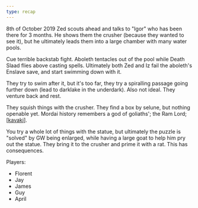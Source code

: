 ```yaml
---
type: recap
---
```


8th of October 2019
Zed scouts ahead and talks to "Igor" who has been there for 3 months.
He shows them the crusher (because they wanted to see it), but he ultimately leads them into a large chamber with many water pools.

Cue terrible backstab fight. Aboleth tentacles out of the pool while Death Slaad flies above casting spells.
Ultimately both Zed and Iz fail the aboleth's Enslave save, and start swimming down with it.

They try to swim after it, but it's too far, they try a spiralling passage going further down (lead to darklake in the underdark). Also not ideal.
They venture back and rest.

They squish things with the crusher. They find a box by selune, but nothing openable yet.
Mordai history remembers a god of goliaths'; the Ram Lord; [[kavaki]].

You try a whole lot of things with the statue, but ultimately the puzzle is "solved" by GW being enlarged, while having a large goat to help him pry out the statue. They bring it to the crusher and prime it with a rat. This has consequences.

Players:
- Florent
- Jay
- James
- Guy
- April

[//begin]: # "Autogenerated link references for markdown compatibility"
[kavaki]: ../deities/kavaki "Kavaki"
[//end]: # "Autogenerated link references"
